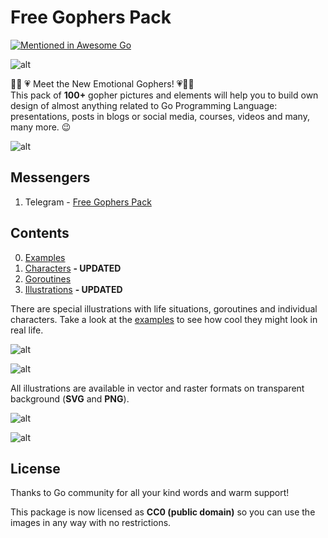 # Free Gophers Pack

[![Mentioned in Awesome Go](https://awesome.re/mentioned-badge-flat.svg)](https://github.com/avelino/awesome-go)

![alt](/preview/main.png)

🌟🌈 💗 Meet the New Emotional Gophers! 💗🌈🌟   
This pack of __100+__ gopher pictures and elements will help you to build own design of almost anything related to Go Programming Language: presentations, posts in blogs or social media, courses, videos and many, many more. 😉

![alt](/preview/1.png)


## Messengers
1. Telegram - [Free Gophers Pack](https://t.me/addstickers/Free_Gophers_Pack)


## Contents

0. [Examples](/examples/)
1. [Characters](/characters/) __- UPDATED__
2. [Goroutines](/goroutines/)
3. [Illustrations](/illustrations/) __- UPDATED__

There are special illustrations with life situations, goroutines and individual characters. Take a look at the [examples](/examples/) to see how cool they might look in real life.

![alt](/examples/1.png)

![alt](/preview/2.png)

All illustrations are available in vector and raster formats on transparent background (__SVG__ and __PNG__).

![alt](/preview/3.png)

![alt](/preview/4.png)

## License

Thanks to Go community for all your kind words and warm support!

This package is now licensed as __CC0 (public domain)__ so you can use the images in any way with no restrictions.
